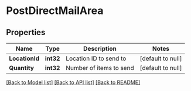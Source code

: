 # PostDirectMailArea

## Properties
Name | Type | Description | Notes
------------ | ------------- | ------------- | -------------
**LocationId** | **int32** | Location ID to send to | [default to null]
**Quantity** | **int32** | Number of items to send | [default to null]

[[Back to Model list]](../README.md#documentation-for-models) [[Back to API list]](../README.md#documentation-for-api-endpoints) [[Back to README]](../README.md)


